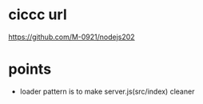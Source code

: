 # ciccc url

https://github.com/M-0921/nodejs202

# points

- loader pattern is to make server.js(src/index) cleaner
